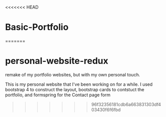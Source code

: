 <<<<<<< HEAD
# Basic-Portfolio
=======
# personal-website-redux
remake of my portfolio websites, but with my own personal touch. 

This is my personal website that I've been working on for a while.  I used bootstrap 4 to construct the layout, bootstrap cards to contstuct the portfolio, and formspring for the Contact page form
>>>>>>> 96f32356181cdb6a663831303df403430f6f6fbd
